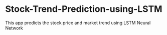 # Stock-Trend-Prediction-using-LSTM
This app predicts the stock price and market trend using LSTM Neural Network
